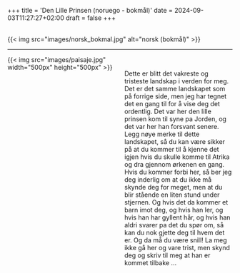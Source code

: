 +++
title = 'Den Lille Prinsen (noruego - bokmål)'
date = 2024-09-03T11:27:27+02:00
draft = false
+++

<br/>
{{< img src="images/norsk_bokmal.jpg" alt="norsk (bokmål)" >}}

--------------------------------------

<div style="display: flex; align-items: flex-start;">
  <div style="flex: 1; margin-right: 20px;">
    {{< img src="images/paisaje.jpg" width="500px" height="500px" >}}
  </div>
  <div style="flex: 1;">
<br/>

Dette er blitt det vakreste og tristeste landskap i verden for meg. Det er det samme landskapet som på forrige side, men jeg har tegnet det en gang til for å vise deg det ordentlig. Det var her den lille prinsen kom til syne pa Jorden, og det var her han forsvant senere.
Legg nøye merke til dette landskapet, så du kan være sikker på at du kommer til å kjenne det igjen hvis du skulle komme til Atrika og dra gjennom ørkenen en gang. Hvis du kommer forbi her, så ber jeg deg inderlig om at du ikke må skynde deg for meget, men at du blir stående en liten stund under stjernen. Og hvis det da kommer et barn imot deg, og hvis han ler, og hvis han har gyllent hår, og hvis han aldri svarer pa det du spør om, så kan du nok gjette deg til hvem det er. Og da må du være snill! La meg ikke gå her og vare trist, men skynd deg og skriv til meg at han er kommet tilbake ...

 </div>
</div>